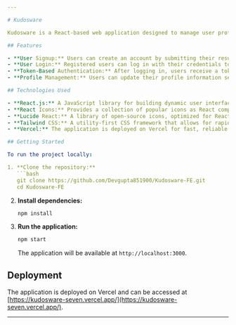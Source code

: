 ```yaml
---

# Kudosware

Kudosware is a React-based web application designed to manage user profiles efficiently. Users can sign up with their resume and other relevant personal information, log in, and manage their profiles securely through token-based authentication.

## Features

- **User Signup:** Users can create an account by submitting their resume and additional personal details.
- **User Login:** Registered users can log in with their credentials to access their profile.
- **Token-Based Authentication:** After logging in, users receive a token that authenticates future requests to update their personal information.
- **Profile Management:** Users can update their profile information securely using the provided token.

## Technologies Used

- **React.js:** A JavaScript library for building dynamic user interfaces.
- **React Icons:** Provides a collection of popular icons as React components, making it easy to include icons in your application.
- **Lucide React:** A library of open-source icons, optimized for React, offering a wide range of icons for your application.
- **Tailwind CSS:** A utility-first CSS framework that allows for rapid UI development with pre-designed components and styles.
- **Vercel:** The application is deployed on Vercel for fast, reliable access.

## Getting Started

To run the project locally:

1. **Clone the repository:**
   ```bash
   git clone https://github.com/Devgupta851900/Kudosware-FE.git
   cd Kudosware-FE
   ```

2. **Install dependencies:**
   ```bash
   npm install
   ```
   
3. **Run the application:**
   ```bash
   npm start
   ```

   The application will be available at `http://localhost:3000`.

## Deployment

The application is deployed on Vercel and can be accessed at [https://kudosware-seven.vercel.app/](https://kudosware-seven.vercel.app/).

---
```

